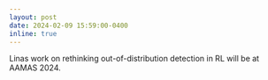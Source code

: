 ```yaml
---
layout: post
date: 2024-02-09 15:59:00-0400
inline: true
---
```


Linas work on rethinking out-of-distribution detection in RL will be at AAMAS 2024.